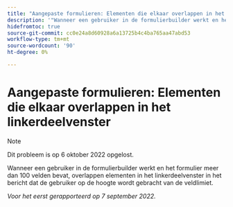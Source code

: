 ```yaml
---
title: "Aangepaste formulieren: Elementen die elkaar overlappen in het linkerdeelvenster."
description: '"Wanneer een gebruiker in de formulierbuilder werkt en het formulier meer dan 100 velden bevat, overlappen elementen in het linkerdeelvenster in het bericht dat de gebruiker op de hoogte wordt gebracht van de veldlimiet.'
hidefromtoc: true
source-git-commit: cc0e24a8d60928a6a13725b4c4ba765aa47abd53
workflow-type: tm+mt
source-wordcount: '90'
ht-degree: 0%

---
```



# Aangepaste formulieren: Elementen die elkaar overlappen in het linkerdeelvenster

>[!NOTE]
>
>Dit probleem is op 6 oktober 2022 opgelost.

Wanneer een gebruiker in de formulierbuilder werkt en het formulier meer dan 100 velden bevat, overlappen elementen in het linkerdeelvenster in het bericht dat de gebruiker op de hoogte wordt gebracht van de veldlimiet.

_Voor het eerst gerapporteerd op 7 september 2022._

